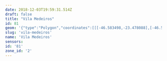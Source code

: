 ```yaml
---
date: 2018-12-03T19:59:31.514Z
draft: false
title: "Vila Medeiros"
id: 81
geom: '{"type":"Polygon","coordinates":[[[-46.583498,-23.478088],[-46.587416,-23.480476],[-46.588258,-23.481056],[-46.589265,-23.481593],[-46.590119,-23.481803],[-46.590341,-23.482131],[-46.590463,-23.482154],[-46.590631,-23.482348],[-46.591497,-23.482896],[-46.592113,-23.484006],[-46.592374,-23.484318],[-46.593292,-23.485799],[-46.593693,-23.486974],[-46.593972,-23.487597],[-46.594299,-23.488274],[-46.594832,-23.489042],[-46.594995,-23.489412],[-46.595718,-23.489948],[-46.596675,-23.490348],[-46.597732,-23.490969],[-46.598126,-23.491109],[-46.598552,-23.491661],[-46.599405,-23.491718],[-46.597674,-23.492745],[-46.598231,-23.496029],[-46.596988,-23.496794],[-46.596904,-23.498155],[-46.596182,-23.498097],[-46.595603,-23.498194],[-46.594825,-23.498902],[-46.593811,-23.499492],[-46.593523,-23.49975],[-46.593186,-23.499935],[-46.593229,-23.500033],[-46.592248,-23.500413],[-46.589962,-23.499124],[-46.588637,-23.498914],[-46.588415,-23.498784],[-46.587589,-23.497807],[-46.584831,-23.495201],[-46.584532,-23.495054],[-46.584135,-23.49495],[-46.582948,-23.494799],[-46.58142,-23.49501],[-46.579474,-23.495092],[-46.577505,-23.495401],[-46.576987,-23.495659],[-46.57437,-23.498037],[-46.571016,-23.501382],[-46.570615,-23.501463],[-46.570614,-23.502402],[-46.569899,-23.503139],[-46.569533,-23.503448],[-46.569001,-23.50376],[-46.568434,-23.503948],[-46.568206,-23.503896],[-46.564053,-23.500995],[-46.562167,-23.499608],[-46.562003,-23.498989],[-46.560639,-23.496675],[-46.560464,-23.496125],[-46.560029,-23.493929],[-46.560054,-23.492154],[-46.559968,-23.489802],[-46.559995,-23.489386],[-46.560098,-23.489073],[-46.560198,-23.488867],[-46.560846,-23.488288],[-46.561031,-23.487807],[-46.561124,-23.487269],[-46.564509,-23.4851],[-46.564752,-23.484864],[-46.571734,-23.472315],[-46.57198,-23.472652],[-46.572135,-23.472731],[-46.572539,-23.472675],[-46.573363,-23.472836],[-46.573455,-23.472876],[-46.573679,-23.473186],[-46.574004,-23.473305],[-46.574884,-23.473387],[-46.575761,-23.473241],[-46.576289,-23.473416],[-46.576525,-23.473565],[-46.577009,-23.473614],[-46.577569,-23.473898],[-46.57834,-23.473898],[-46.579226,-23.473983],[-46.580115,-23.474602],[-46.580452,-23.475024],[-46.580769,-23.475297],[-46.581488,-23.475637],[-46.582178,-23.476711],[-46.582789,-23.477232],[-46.582978,-23.47774],[-46.583498,-23.478088]]]}'
slug: 'vila-medeiros'
name: 'Vila Medeiros'
sensors:
id: '81'
zone_id: '2'
---
```

		